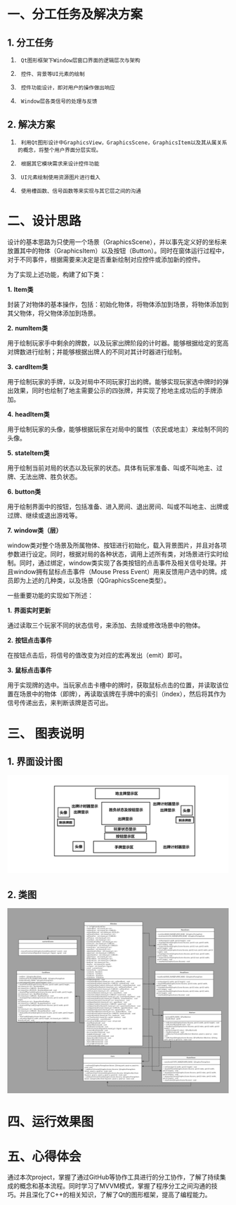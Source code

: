 # 一、分工任务及解决方案

## 1.     分工任务

1)      Qt图形框架下Window层窗口界面的逻辑层次与架构

2)      控件、背景等UI元素的绘制

3)      控件功能设计，即对用户的操作做出响应

4)      Window层各类信号的处理与反馈

## 2.     解决方案

1)      利用Qt图形设计中GraphicsView，GraphicsScene，GraphicsItem以及其从属关系的概念，将整个用户界面分层实现。

2)      根据其它模块需求来设计控件功能

3)      UI元素绘制使用资源图片进行载入

4)      使用槽函数、信号函数等来实现与其它层之间的沟通

# 二、设计思路

设计的基本思路为只使用一个场景（GraphicsScene），并以事先定义好的坐标来放置其中的物体（GraphicsItem）以及按钮（Button）。同时在窗体运行过程中，对于不同事件，根据需要来决定是否重新绘制对应控件或添加新的控件。

为了实现上述功能，构建了如下类：

**1.**       **Item类**

封装了对物体的基本操作，包括：初始化物体，将物体添加到场景，将物体添加到其父物体，将父物体添加到场景。

**2.**       **numItem类**

用于绘制玩家手中剩余的牌数，以及玩家出牌阶段的计时器。能够根据给定的宽高对牌数进行绘制；并能够根据出牌人的不同对其计时器进行绘制。

**3.**       **cardItem类**

用于绘制玩家的手牌，以及对局中不同玩家打出的牌。能够实现玩家选中牌时的弹出效果，同时也绘制了地主需要公示的四张牌，并实现了抢地主成功后的手牌添加。

**4.**       **headItem类**

用于绘制玩家的头像，能够根据玩家在对局中的属性（农民或地主）来绘制不同的头像。

**5.**       **stateItem类**

用于绘制当前对局的状态以及玩家的状态。具体有玩家准备、叫或不叫地主、过牌、无法出牌、胜负状态。

**6.**       **button类**

用于绘制界面中的按钮，包括准备、进入房间、退出房间、叫或不叫地主、出牌或过牌、继续或退出游戏等。

**7.**       **window类（层）**

window类对整个场景及所属物体、按钮进行初始化，载入背景图片，并且对各项参数进行设定。同时，根据对局的各种状态，调用上述所有类，对场景进行实时绘制。同时，通过绑定，window类实现了各类按钮的点击事件及相关信号处理。并且window拥有鼠标点击事件（Mouse Press Event）用来反馈用户选中的牌。成员即为上述的几种类，以及场景（QGraphicsScene类型）。

一些重要功能的实现如下所述：

**1.**       **界面实时更新**

通过读取三个玩家不同的状态信号，来添加、去除或修改场景中的物体。

**2.**       **按钮点击事件**

在按钮点击后，将信号的值改变为对应的宏再发出（emit）即可。

**3.**       **鼠标点击事件**

用于实现牌的选中。当玩家点击卡槽中的牌时，获取鼠标点击的位置，并读取该位置在场景中的物体（即牌），再读取该牌在手牌中的索引（index），然后将其作为信号传递出去，来判断该牌是否可出。

# 三、 图表说明

## 1.     界面设计图

 ![](.\UI_sketch.png)

## 2.     类图

![](.\classDiagram.png)

# 四、运行效果图

# 五、心得体会

通过本次project，掌握了通过GitHub等协作工具进行的分工协作，了解了持续集成的概念和基本流程。同时学习了MVVM模式，掌握了程序分工之间沟通的技巧。并且深化了C++的相关知识，了解了Qt的图形框架，提高了编程能力。